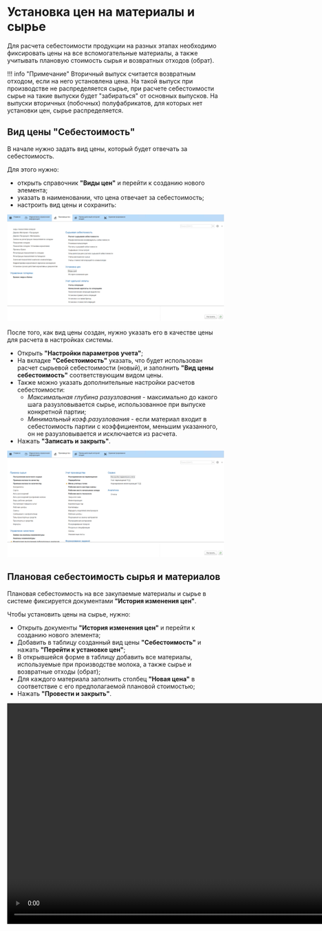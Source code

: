 # Установка цен на материалы и сырье


Для расчета себестоимости продукции на разных этапах необходимо
фиксировать цены на все вспомогательные материалы, а также учитывать плановую
стоимость сырья и возвратных отходов (обрат).

!!! info "Примечание"
     Вторичный выпуск считается возвратным отходом, если на него установлена цена. На такой выпуск при производстве не распределяется сырье, при расчете себестоимости сырье на такие выпуски будет "забираться" от основных выпусков. На выпуски вторичных (побочных) полуфабрикатов, для которых нет установки цен, сырье распределяется.
 
## Вид цены "Себестоимость"

В начале нужно задать вид цены, который будет отвечать за себестоимость.

Для этого нужно:

- открыть справочник **"Виды цен"** и перейти к созданию нового элемента;
- указать в наименовании, что цена отвечает за себестоимость;
- настроить вид цены и сохранить:  

![](SettingCostOfMaterials.assets/1.gif)

После того, как вид цены создан, нужно указать его в качестве цены для расчета в настройках системы.

- Открыть **"Настройки параметров учета"**;  
- На вкладке **"Себестоимость"** указать, что будет использован расчет сырьевой себестоимости (новый), и заполнить **"Вид цены себестоимость"** соответствующим видом цены.
- Также можно указать дополнительные настройки расчетов себестоимости:
    - *Максимальная глубина разузлования* - максимально до какого шага разузловывается сырье, использованное при выпуске конкретной партии;
    - *Минимальный коэф.разузлования* - если материал входит в себестоимость партии с коэффициентом, меньшим указанного, он не разузловывается и исключается из расчета.  
- Нажать **"Записать и закрыть"**.

![](SettingCostOfMaterials.assets/2.gif)

## Плановая себестоимость сырья и материалов

Плановая себестоимость на все закупаемые материалы и сырье в системе фиксируется документами **"История изменения цен"**.

Чтобы установить цены на сырье, нужно:

-   Открыть документы **"История изменения цен"** и перейти к созданию нового элемента;
-   Добавить в таблицу созданный вид цены **"Себестоимость"** и нажать **"Перейти к установке цен"**;
-   В открывшейся форме в таблицу добавить все материалы, используемые при производстве молока, а также сырье и возвратные отходы (обрат); 
-   Для каждого материала заполнить столбец **"Новая цена"** в соответствие с его предполагаемой плановой стоимостью;
-   Нажать **"Провести и закрыть"**.

<video source src="../SettingCostOfMaterials.assets/1.mp4" width="1024" controls="controls"> </video>